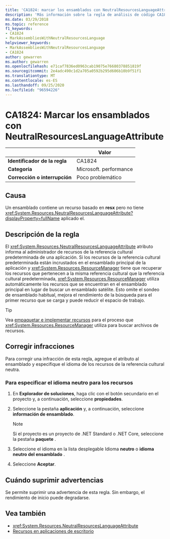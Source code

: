 ```yaml
---
title: 'CA1824: marcar los ensamblados con NeutralResourcesLanguageAttribute (análisis de código)'
description: 'Más información sobre la regla de análisis de código CA1824: marcar los ensamblados con NeutralResourcesLanguageAttribute'
ms.date: 03/29/2018
ms.topic: reference
f1_keywords:
- CA1824
- MarkAssembliesWithNeutralResourcesLanguage
helpviewer_keywords:
- MarkAssembliesWithNeutralResourcesLanguage
- CA1824
author: gewarren
ms.author: gewarren
ms.openlocfilehash: e71caf7836ed0963cab19075e76680378851819f
ms.sourcegitcommit: 2e4adc490c1d2a705a0592b295d606b10b9f51f1
ms.translationtype: MT
ms.contentlocale: es-ES
ms.lasthandoff: 09/25/2020
ms.locfileid: "96594226"
---
```

# <a name="ca1824-mark-assemblies-with-neutralresourceslanguageattribute"></a>CA1824: Marcar los ensamblados con NeutralResourcesLanguageAttribute

| | Valor |
|-|-|
| **Identificador de la regla** |CA1824|
| **Categoría** |Microsoft. performance|
| **Corrección o interrupción** |Poco problemático|

## <a name="cause"></a>Causa

Un ensamblado contiene un recurso basado en **resx** pero no tiene <xref:System.Resources.NeutralResourcesLanguageAttribute?displayProperty=fullName> aplicado el.

## <a name="rule-description"></a>Descripción de la regla

El <xref:System.Resources.NeutralResourcesLanguageAttribute> atributo informa al administrador de recursos de la referencia cultural predeterminada de una aplicación. Si los recursos de la referencia cultural predeterminada están incrustados en el ensamblado principal de la aplicación y <xref:System.Resources.ResourceManager> tiene que recuperar los recursos que pertenecen a la misma referencia cultural que la referencia cultural predeterminada, <xref:System.Resources.ResourceManager> utiliza automáticamente los recursos que se encuentran en el ensamblado principal en lugar de buscar un ensamblado satélite. Esto omite el sondeo de ensamblado habitual, mejora el rendimiento de la búsqueda para el primer recurso que se carga y puede reducir el espacio de trabajo.

> [!TIP]
> Vea [empaquetar e implementar recursos](../../../framework/resources/packaging-and-deploying-resources-in-desktop-apps.md) para el proceso que <xref:System.Resources.ResourceManager> utiliza para buscar archivos de recursos.

## <a name="fix-violations"></a>Corregir infracciones

Para corregir una infracción de esta regla, agregue el atributo al ensamblado y especifique el idioma de los recursos de la referencia cultural neutra.

### <a name="to-specify-the-neutral-language-for-resources"></a>Para especificar el idioma neutro para los recursos

1. En **Explorador de soluciones**, haga clic con el botón secundario en el proyecto y, a continuación, seleccione **propiedades**.

2. Seleccione la pestaña **aplicación** y, a continuación, seleccione **información de ensamblado**.

   > [!NOTE]
   > Si el proyecto es un proyecto de .NET Standard o .NET Core, seleccione la pestaña **paquete** .

3. Seleccione el idioma en la lista desplegable Idioma **neutro** o **idioma neutro del ensamblado** .

4. Seleccione **Aceptar**.

## <a name="when-to-suppress-warnings"></a>Cuándo suprimir advertencias

Se permite suprimir una advertencia de esta regla. Sin embargo, el rendimiento de inicio puede degradarse.

## <a name="see-also"></a>Vea también

- <xref:System.Resources.NeutralResourcesLanguageAttribute>
- [Recursos en aplicaciones de escritorio](../../../framework/resources/index.md)
